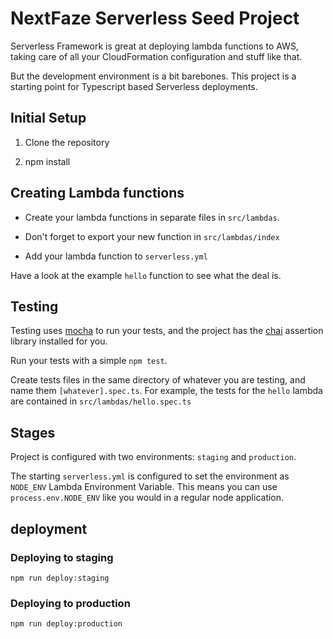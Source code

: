 # NextFaze Serverless Seed Project

Serverless Framework is great at deploying lambda functions to AWS, taking care of all your CloudFormation configuration and stuff like that.

But the development environment is a bit barebones. This project is a starting point for Typescript based Serverless deployments.

## Initial Setup

1. Clone the repository

1. npm install

## Creating Lambda functions

* Create your lambda functions in separate files in `src/lambdas`.

* Don't forget to export your new function in `src/lambdas/index`

* Add your lambda function to `serverless.yml`

Have a look at the example `hello` function to see what the deal is.

## Testing

Testing uses [mocha](https://mochajs.org/) to run your tests, and the project has the [chai](http://chaijs.com/) assertion library installed for you.

Run your tests with a simple `npm test`.

Create tests files in the same directory of whatever you are testing, and name them `[whatever].spec.ts`. For example, the tests for the `hello` lambda are contained in `src/lambdas/hello.spec.ts`

## Stages

Project is configured with two environments: `staging` and `production`.

The starting `serverless.yml` is configured to set the environment as `NODE_ENV` Lambda Environment Variable. This means you can use `process.env.NODE_ENV` like you would in a regular node application.

## deployment

### Deploying to staging

    npm run deploy:staging


### Deploying to production

    npm run deploy:production

